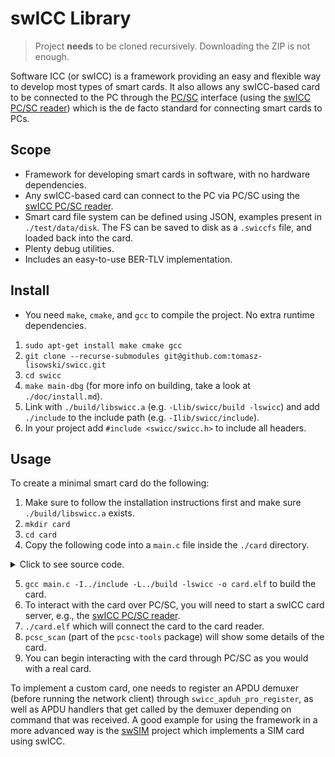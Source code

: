 # swICC Library

> Project **needs** to be cloned recursively. Downloading the ZIP is not enough.

Software ICC (or swICC) is a framework providing an easy and flexible way to develop most types of smart cards. It also allows any swICC-based card to be connected to the PC through the [PC/SC](https://en.wikipedia.org/wiki/PC/SC) interface (using the [swICC PC/SC reader](https://github.com/tomasz-lisowski/swicc__pcsc)) which is the de facto standard for connecting smart cards to PCs.

## Scope
- Framework for developing smart cards in software, with no hardware dependencies.
- Any swICC-based card can connect to the PC via PC/SC using the [swICC PC/SC reader](https://github.com/tomasz-lisowski/swicc__pcsc).
- Smart card file system can be defined using JSON, examples present in `./test/data/disk`. The FS can be saved to disk as a `.swiccfs` file, and loaded back into the card.
- Plenty debug utilities.
- Includes an easy-to-use BER-TLV implementation.

## Install
- You need `make`, `cmake`, and `gcc` to compile the project. No extra runtime dependencies.
1. `sudo apt-get install make cmake gcc`
2. `git clone --recurse-submodules git@github.com:tomasz-lisowski/swicc.git`
3. `cd swicc`
4. `make main-dbg` (for more info on building, take a look at `./doc/install.md`).
5. Link with `./build/libswicc.a` (e.g. `-Llib/swicc/build -lswicc`) and add `./include` to the include path (e.g. `-Ilib/swicc/include`).
6. In your project add `#include <swicc/swicc.h>` to include all headers.

## Usage
To create a minimal smart card do the following:
1. Make sure to follow the installation instructions first and make sure `./build/libswicc.a` exists.
2. `mkdir card`
3. `cd card`
4. Copy the following code into a `main.c` file inside the `./card` directory.
<details>
    <summary>Click to see source code.</summary>

```C
#include <stdint.h>
#include <stdio.h>
#include <stdlib.h>
#include <swicc/swicc.h>

swicc_net_client_st client_ctx = {0U};

static void sig_exit_handler(__attribute__((unused)) int signum)
{
    fprintf(stderr, "Shutting down...\n");
    swicc_net_client_destroy(&client_ctx);
    fflush(NULL);
    exit(0);
}

int32_t main(int32_t const argc, char const *const argv[const argc])
{
    swicc_disk_st disk = {0U};
    swicc_ret_et ret = swicc_diskjs_disk_create(&disk, "../test/data/disk/006-in.json");
    if (ret == SWICC_RET_SUCCESS)
    {
        swicc_st swicc_ctx = {0U};
        ret = swicc_fs_disk_mount(&swicc_ctx, &disk);
        if (ret == SWICC_RET_SUCCESS)
        {
            ret = swicc_net_client_sig_register(sig_exit_handler);
            if (ret == SWICC_RET_SUCCESS)
            {
                ret =
                    swicc_net_client_create(&client_ctx, "127.0.0.1", "37324");
                if (ret == SWICC_RET_SUCCESS)
                {
                    ret = swicc_net_client(&swicc_ctx, &client_ctx);
                    if (ret != SWICC_RET_SUCCESS)
                    {
                        fprintf(stderr, "Failed to run network client.\n");
                    }
                    swicc_net_client_destroy(&client_ctx);
                }
                else
                {
                    fprintf(stderr, "Failed to create a client.\n");
                }
            }
            else
            {
                fprintf(stderr, "Failed to register signal handler.\n");
            }
            swicc_terminate(&swicc_ctx);
        }
        else
        {
            fprintf(stderr, "Failed to mount disk.\n");
            swicc_disk_unload(&disk);
        }
    }
    else
    {
        fprintf(stderr, "Failed to create disk.\n");
    }

    return 0;
}
```
</details>

5. `gcc main.c -I../include -L../build -lswicc -o card.elf` to build the card.
6. To interact with the card over PC/SC, you will need to start a swICC card server, e.g., the [swICC PC/SC reader](https://github.com/tomasz-lisowski/swicc__pcsc).
7. `./card.elf` which will connect the card to the card reader.
8. `pcsc_scan` (part of the `pcsc-tools` package) will show some details of the card.
9. You can begin interacting with the card through PC/SC as you would with a real card.

To implement a custom card, one needs to register an APDU demuxer (before running the network client) through `swicc_apduh_pro_register`, as well as APDU handlers that get called by the demuxer depending on command that was received. A good example for using the framework in a more advanced way is the [swSIM](https://github.com/tomasz-lisowski/swsim) project which implements a SIM card using swICC.
